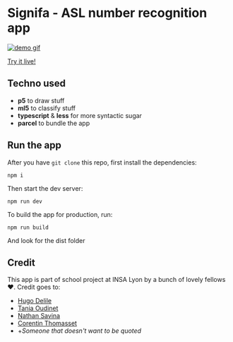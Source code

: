 # Signifa - ASL number recognition app

[![demo gif](./.github/demo.gif)](https://signifa-ctmsst.vercel.app/)

[Try it live!](https://signifa-ctmsst.vercel.app/)
## Techno used

* **p5** to draw stuff
* **ml5** to classify stuff
* **typescript** & **less** for more syntactic sugar
* **parcel** to bundle the app

## Run the app
After you have `git clone` this repo, first install the dependencies:
```shell
npm i
```

Then start the dev server:
```shell
npm run dev
```

To build the app for production, run:
```shell
npm run build
```
And look for the dist folder

## Credit 
This app is part of school project at INSA Lyon by a bunch of lovely fellows ❤. Credit goes to:

* [Hugo Delile](https://github.com/DelileHugo)
* [Tania Oudinet](https://github.com/SteamDragonLady)
* [Nathan Savina](https://github.com/Dante-DaCapo)
* [Corentin Thomasset](https://github.com/CorentinTh)
* +*Someone that doesn't want to be quoted*
